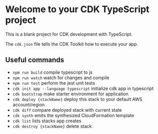 # Welcome to your CDK TypeScript project

This is a blank project for CDK development with TypeScript.

The `cdk.json` file tells the CDK Toolkit how to execute your app.

## Useful commands

* `npm run build`   compile typescript to js
* `npm run watch`   watch for changes and compile
* `npm run test`    perform the jest unit tests
* `cdk init app --language typescript` initialize cdk app in typescript
* `cdk bootstrap`   make starter environment for application
* `cdk deploy {stackName}`      deploy this stack to your default AWS account/region
* `cdk diff`        compare deployed stack with current state
* `cdk synth`       emits the synthesized CloudFormation template
* `cdk list`        lists stacks app creates
* `cdk destroy {stackName}`     delete stack



